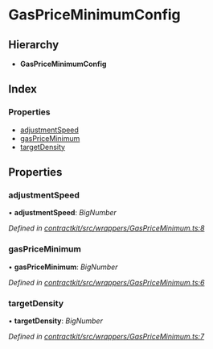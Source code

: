 # GasPriceMinimumConfig

## Hierarchy

* **GasPriceMinimumConfig**

## Index

### Properties

* [adjustmentSpeed](_wrappers_gaspriceminimum_.gaspriceminimumconfig.md#adjustmentspeed)
* [gasPriceMinimum](_wrappers_gaspriceminimum_.gaspriceminimumconfig.md#gaspriceminimum)
* [targetDensity](_wrappers_gaspriceminimum_.gaspriceminimumconfig.md#targetdensity)

## Properties

### adjustmentSpeed

• **adjustmentSpeed**: _BigNumber_

_Defined in_ [_contractkit/src/wrappers/GasPriceMinimum.ts:8_](https://github.com/celo-org/celo-monorepo/blob/master/packages/contractkit/src/wrappers/GasPriceMinimum.ts#L8)

### gasPriceMinimum

• **gasPriceMinimum**: _BigNumber_

_Defined in_ [_contractkit/src/wrappers/GasPriceMinimum.ts:6_](https://github.com/celo-org/celo-monorepo/blob/master/packages/contractkit/src/wrappers/GasPriceMinimum.ts#L6)

### targetDensity

• **targetDensity**: _BigNumber_

_Defined in_ [_contractkit/src/wrappers/GasPriceMinimum.ts:7_](https://github.com/celo-org/celo-monorepo/blob/master/packages/contractkit/src/wrappers/GasPriceMinimum.ts#L7)

